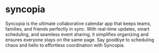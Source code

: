 # syncopia
Syncopia is the ultimate collaborative calendar app that keeps teams, families, and friends perfectly in sync. With real-time updates, smart scheduling, and seamless event sharing, it simplifies organizing and ensures everyone stays on the same page. Say goodbye to scheduling chaos and hello to effortless coordination with Syncopia.
